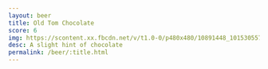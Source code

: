 ```yaml
---
layout: beer
title: Old Tom Chocolate
score: 6
img: https://scontent.xx.fbcdn.net/v/t1.0-0/p480x480/10891448_10153055770573745_4712183690457686836_n.jpg?oh=04d88a8740082ed300732b70a994b5ff&oe=591D7A63
desc: A slight hint of chocolate
permalink: /beer/:title.html
---
```

